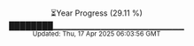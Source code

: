 <p align="center">
⏳Year Progress (29.11 %)<br>
████████▁▁▁▁▁▁▁▁▁▁▁▁▁▁▁▁▁▁▁▁▁▁ <br>
<sub>Updated: Thu, 17 Apr 2025 06:03:56 GMT</sub>
</p>


